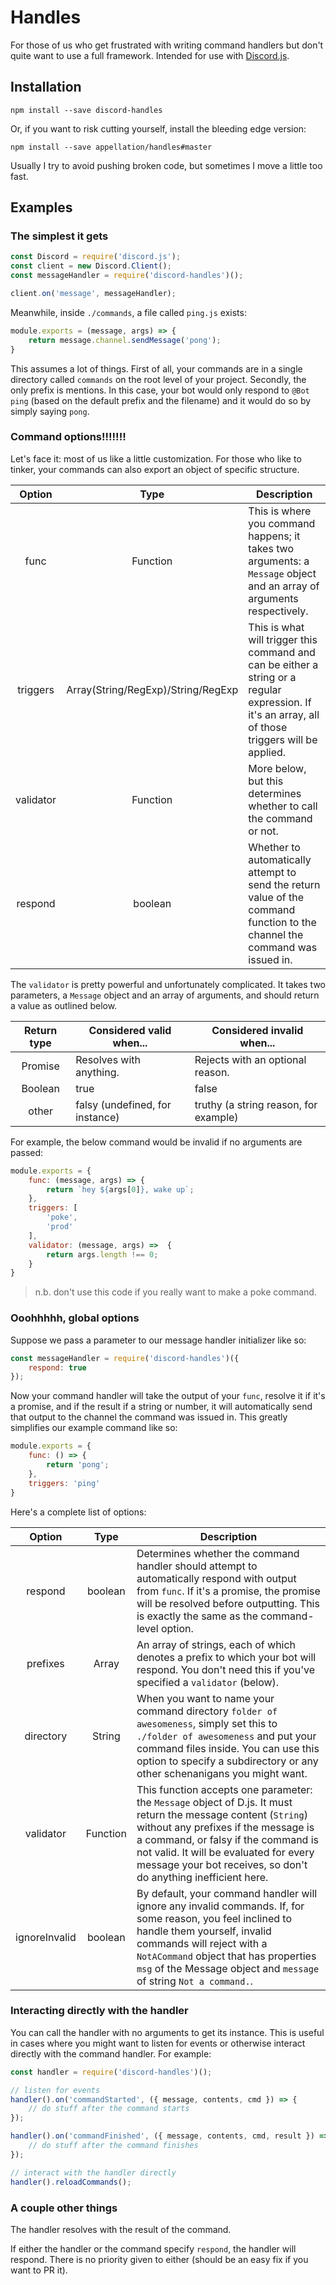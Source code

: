 # Handles

For those of us who get frustrated with writing command handlers but don't quite want to use a full framework.  Intended for use with [Discord.js](https://github.com/hydrabolt/discord.js).

## Installation

```xl
npm install --save discord-handles
```

Or, if you want to risk cutting yourself, install the bleeding edge version:

```xl
npm install --save appellation/handles#master
```

Usually I try to avoid pushing broken code, but sometimes I move a little too fast.

## Examples

### The simplest it gets

```js
const Discord = require('discord.js');
const client = new Discord.Client(); 
const messageHandler = require('discord-handles')();

client.on('message', messageHandler);
```

Meanwhile, inside `./commands`, a file called `ping.js` exists:

```js
module.exports = (message, args) => {
    return message.channel.sendMessage('pong');
}
```

This assumes a lot of things.  First of all, your commands are in a single directory called `commands` on the root level of your project.  Secondly, the only prefix is mentions.  In this case, your bot would only respond to `@Bot ping` (based on the default prefix and the filename) and it would do so by simply saying `pong`.

### Command options!!!!!!!

Let's face it: most of us like a little customization.  For those who like to tinker, your commands can also export an object of specific structure.

| Option    | Type                               | Description                                                                                                                                          |
|:---------:|:----------------------------------:|------------------------------------------------------------------------------------------------------------------------------------------------------|
| func      | Function                           | This is where you command happens; it takes two arguments: a `Message` object and an array of arguments respectively.                                |
| triggers  | Array(String/RegExp)/String/RegExp | This is what will trigger this command and can be either a string or a regular expression.  If it's an array, all of those triggers will be applied. |
| validator | Function                           | More below, but this determines whether to call the command or not.                                                                                  |
| respond   | boolean                            | Whether to automatically attempt to send the return value of the command function to the channel the command was issued in.                          |

The `validator` is pretty powerful and unfortunately complicated.  It takes two parameters, a `Message` object and an array of arguments, and should return a value as outlined below.

| Return type | Considered valid when...        | Considered invalid when...            |
|:-----------:|---------------------------------|---------------------------------------|
| Promise     | Resolves with anything.         | Rejects with an optional reason.      |
| Boolean     | true                            | false                                 |
| other       | falsy (undefined, for instance) | truthy (a string reason, for example) |

For example, the below command would be invalid if no arguments are passed:

```js
module.exports = {
    func: (message, args) => {
        return `hey ${args[0]}, wake up`;
    },
    triggers: [
        'poke',
        'prod'
    ],
    validator: (message, args) =>  {
        return args.length !== 0;
    }
}
```

> n.b. don't use this code if you really want to make a poke command.

### Ooohhhhh, global options

Suppose we pass a parameter to our message handler initializer like so:

```js
const messageHandler = require('discord-handles')({
    respond: true
});
```

Now your command handler will take the output of your `func`, resolve it if it's a promise, and if the result if a string or number, it will automatically send that output to the channel the command was issued in.  This greatly simplifies our example command like so:

```js
module.exports = {
    func: () => {
        return 'pong';
    },
    triggers: 'ping'
}
```

Here's a complete list of options:

|     Option    |   Type   | Description                                                                                                                                                                                                                                                                                                 |
|:-------------:|:--------:|-------------------------------------------------------------------------------------------------------------------------------------------------------------------------------------------------------------------------------------------------------------------------------------------------------------|
|    respond    |  boolean | Determines whether the command handler should attempt to automatically respond with output from `func`.  If it's a promise, the promise will be resolved before outputting.  This is exactly the same as the command-level option.                                                                          |
|    prefixes   |   Array  | An array of strings, each of which denotes a prefix to which your bot will respond. You don't need this if you've specified a `validator` (below).                                                                                                                                                          |
|   directory   |  String  | When you want to name your command directory `folder of awesomeness`, simply set this to `./folder of awesomeness` and put your command files inside.  You can use this option to specify a subdirectory or any other schenanigans you might want.                                                          |
|   validator   | Function | This function accepts one parameter: the `Message` object of D.js.  It must return the message content (`String`) without any prefixes if the message is a command, or falsy if the command is not valid.  It will be evaluated for every message your bot receives, so don't do anything inefficient here. |
| ignoreInvalid |  boolean | By default, your command handler will ignore any invalid commands.  If, for some reason, you feel inclined to handle them yourself, invalid commands will reject with a `NotACommand` object that has properties `msg` of the Message object and `message` of string `Not a command.`.                      |

### Interacting directly with the handler

You can call the handler with no arguments to get its instance.  This is useful in cases where you might want to listen for events or otherwise interact directly with the command handler.  For example:

```js
const handler = require('discord-handles')();

// listen for events
handler().on('commandStarted', ({ message, contents, cmd }) => {
    // do stuff after the command starts
});

handler().on('commandFinished', ({ message, contents, cmd, result }) => {
    // do stuff after the command finishes
});

// interact with the handler directly
handler().reloadCommands();
```

### A couple other things

The handler resolves with the result of the command.

If either the handler or the command specify `respond`, the handler will respond.  There is no priority given to either (should be an easy fix if you want to PR it).